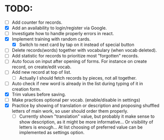 # TODO:

 - [ ] Add counter for records.
 - [x] Add an availability to login/register via Google.
 - [ ] Investigate how to handle properly errors in react.
 - [x] Implement training with random cards.
   - [x] Switch to next card by tap on it instead of special button
 - [ ] Delete records(words) together with vocabulary (when vocab deleted).
 - [ ] Add statistic for records to prioritize most "forgotten" records.
 - [ ] Auto focus on input after opening of forms. For instance on create record, on create/edit vocab.
 - [ ] Add new record at top of list.
   - [ ] Actually I should fetch records by pieces, not all together.
 - [ ] Auto check if new word is already in the list during typing of it in creation form.
 - [x] Trim values before saving.
 - [ ] Make practices optional per vocab. (enable/disable in settings)
 - [x] Practice by showing of translation or description and proposing shuffled letters of main work, so user should order them properly.
   - [ ] Currently shown "translation" value, but probably it make sense to show description, as it might be more informative... Or visibility of letters is enough... At list choosing of preferred value can be implemented as settings option.
